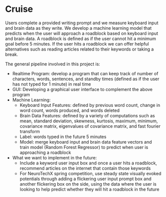 # Cruise
Users complete a provided writing prompt and we measure keyboard input and brain data as they write. We develop a machine learning model that predicts when the user will approach a roadblock based on keyboard input and brain data. A roadblock is defined as if the user cannot hit a minimum goal before 5 minutes. If the user hits a roadblock we can offer helpful alternatives such as reading articles related to their keywords or taking a break.
 
The general pipeline involved in this project is:
- Realtime Program: develop a program that can keep track of number of characters, words, sentences, and standby times (defined as if the user has not typed for 1 minute) in real time 
- GUI: Developing a graphical user interface to complement the above program
- Machine Learning:
   - Keyboard Input Features: defined by previous word count, change in word count, words produced, and words deleted
   - Brain Data Features: defined by a variety of computations such as mean, standard deviation, skewness, kurtosis, maximum, minimum, covariance matrix, eigenvalues of    covariance matrix, and fast fourier transform
   - Label: words typed in the future 5 minutes
   - Model: merge keyboard input and brain data feature vectors and train model (Random Forest Regressor) to predict when user is approaching a roadblock
- What we want to implement in the future:
   - Include a keyword user input box and once a user hits a roadblock, recommend articles on the internet that contain those keywords
   - For NeuroTechX spring competition, use steady state visually evoked potentials through adding a flickering user input prompt box and another flickering box on the side, using the data where the user is looking to help predict whether they will hit a roadblock in the future 

